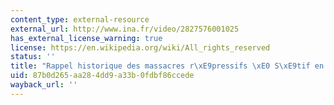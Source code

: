 ```yaml
---
content_type: external-resource
external_url: http://www.ina.fr/video/2827576001025
has_external_license_warning: true
license: https://en.wikipedia.org/wiki/All_rights_reserved
status: ''
title: "Rappel historique des massacres r\xE9pressifs \xE0 S\xE9tif en mai 1945"
uid: 87b0d265-aa28-4dd9-a33b-0fdbf86ccede
wayback_url: ''
---
```

